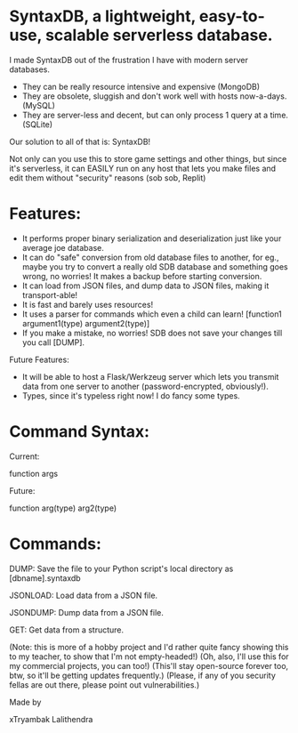# SyntaxDB, a lightweight, easy-to-use, scalable serverless database.

I made SyntaxDB out of the frustration I have with modern server databases.

- They can be really resource intensive and expensive (MongoDB)
- They are obsolete, sluggish and don't work well with hosts now-a-days. (MySQL)
- They are server-less and decent, but can only process 1 query at a time. (SQLite)

Our solution to all of that is: SyntaxDB!

Not only can you use this to store game settings and other things, but since it's serverless, it can EASILY run on any host that lets you make files and edit them without "security" reasons (sob sob, Replit)

# Features:
- It performs proper binary serialization and deserialization just like your average joe database.
- It can do "safe" conversion from old database files to another, for eg., maybe you try to convert a really old SDB database and something goes wrong, no worries! It makes a backup before starting conversion.
- It can load from JSON files, and dump data to JSON files, making it transport-able!
- It is fast and barely uses resources!
- It uses a parser for commands which even a child can learn! [function1 argument1(type) argument2(type)]
- If you make a mistake, no worries! SDB does not save your changes till you call [DUMP].

Future Features:
- It will be able to host a Flask/Werkzeug server which lets you transmit data from one server to another (password-encrypted, obviously!).
- Types, since it's typeless right now! I do fancy some types.

# Command Syntax:
Current:

function args

Future:

function arg(type) arg2(type)

# Commands:
DUMP: Save the file to your Python script's local directory as [dbname].syntaxdb

JSONLOAD: Load data from a JSON file.

JSONDUMP: Dump data from a JSON file.

GET: Get data from a structure.

(Note: this is more of a hobby project and I'd rather quite fancy showing this to my teacher, to show that I'm not empty-headed!)
(Oh, also, I'll use this for my commercial projects, you can too!)
(This'll stay open-source forever too, btw, so it'll be getting updates frequently.)
(Please, if any of you security fellas are out there, please point out vulnerabilities.)


Made by

xTryambak
Lalithendra
